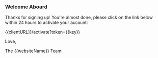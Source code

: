 ### Welcome Aboard

Thanks for signing up! You're almost done, please click on the link below within 24 hours to activate your account:

{{clientURL}}/activate?token={{key}}


Love,

The {{websiteName}} Team
